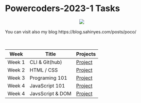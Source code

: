 # Powercoders-2023-1 Tasks

<div align="center">
    <img src="https://www.filepicker.io/api/file/GbYiJppTxiv61hWAL3o9">

<br>
<br>

</div>
You can visit also my blog https://blog.sahinyes.com/posts/poco/


<br>
<br>
<br>
<div align="center">

| Week | Title | Projects|
|-----|-------|-------|
|Week 1|CLI & Git(hub) | [Project](https://github.com/denysbelskiy/game)
|Week 2|HTML / CSS| [Project](https://github.com/sahinyes/poCo2023-1/tree/main/Week2)
|Week 3|Programing 101| [Project](https://github.com/sahinyes/poCo2023-1/tree/main/week3)
|Week 4|JavaScript 101| [Project](https://github.com/sahinyes/poCo2023-1/tree/main/week4)
|Week 4|JavsScript & DOM| [Project](https://github.com/sahinyes/poCo2023-1/tree/main/week4)

</div>

